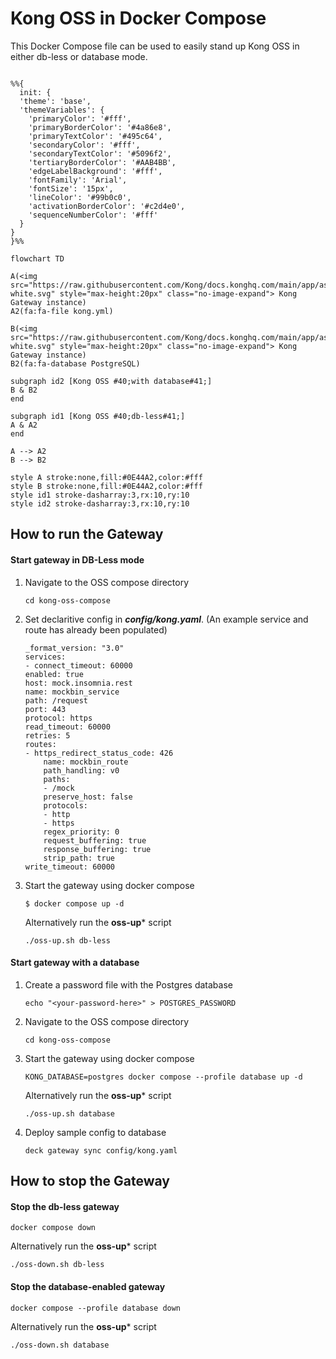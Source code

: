 # Kong OSS in Docker Compose

This Docker Compose file can be used to easily stand up Kong OSS in either db-less or database mode. 

```mermaid

%%{
  init: {
  'theme': 'base',
  'themeVariables': {
    'primaryColor': '#fff',
    'primaryBorderColor': '#4a86e8',
    'primaryTextColor': '#495c64',
    'secondaryColor': '#fff',
    'secondaryTextColor': '#5096f2',
    'tertiaryBorderColor': '#AAB4BB',
    'edgeLabelBackground': '#fff',
    'fontFamily': 'Arial',
    'fontSize': '15px',
    'lineColor': '#99b0c0',
    'activationBorderColor': '#c2d4e0',
    'sequenceNumberColor': '#fff'
  }
}
}%%

flowchart TD

A(<img src="https://raw.githubusercontent.com/Kong/docs.konghq.com/main/app/assets/images/logos/kogo-white.svg" style="max-height:20px" class="no-image-expand"> Kong Gateway instance)
A2(fa:fa-file kong.yml)

B(<img src="https://raw.githubusercontent.com/Kong/docs.konghq.com/main/app/assets/images/logos/kogo-white.svg" style="max-height:20px" class="no-image-expand"> Kong Gateway instance)
B2(fa:fa-database PostgreSQL)

subgraph id2 [Kong OSS #40;with database#41;]
B & B2
end

subgraph id1 [Kong OSS #40;db-less#41;]
A & A2
end

A --> A2
B --> B2

style A stroke:none,fill:#0E44A2,color:#fff
style B stroke:none,fill:#0E44A2,color:#fff
style id1 stroke-dasharray:3,rx:10,ry:10
style id2 stroke-dasharray:3,rx:10,ry:10

```
## How to run the Gateway

#### Start gateway in DB-Less mode

1. Navigate to the OSS compose directory

    ```
    cd kong-oss-compose
    ```

2. Set declaritive config in ***config/kong.yaml***. (An example service and route has already been populated)

    ```
    _format_version: "3.0"
    services:
    - connect_timeout: 60000
    enabled: true
    host: mock.insomnia.rest
    name: mockbin_service
    path: /request
    port: 443
    protocol: https
    read_timeout: 60000
    retries: 5
    routes:
    - https_redirect_status_code: 426
        name: mockbin_route
        path_handling: v0
        paths:
        - /mock
        preserve_host: false
        protocols:
        - http
        - https
        regex_priority: 0
        request_buffering: true
        response_buffering: true
        strip_path: true
    write_timeout: 60000

    ```

3. Start the gateway using docker compose

    ```shell
    $ docker compose up -d
    ```

    Alternatively run the **oss-up*** script

    ```
    ./oss-up.sh db-less
    ```

#### Start gateway with a database

1. Create a password file with the Postgres database

    ```
    echo "<your-password-here>" > POSTGRES_PASSWORD
    ```

1. Navigate to the OSS compose directory

    ```
    cd kong-oss-compose
    ```
2. Start the gateway using docker compose

    ```shell
    KONG_DATABASE=postgres docker compose --profile database up -d
    ```

    Alternatively run the **oss-up*** script

    ```shell
    ./oss-up.sh database
    ```

3. Deploy sample config to database

    ```shell
    deck gateway sync config/kong.yaml
    ```

## How to stop the Gateway

#### Stop the db-less gateway
```shell
docker compose down
```

Alternatively run the **oss-up*** script

```shell
./oss-down.sh db-less
```
#### Stop the database-enabled gateway
```shell
docker compose --profile database down 
```

Alternatively run the **oss-up*** script

```shell
./oss-down.sh database
```